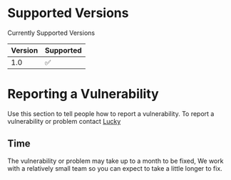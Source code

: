 # Supported Versions

Currently Supported Versions

| Version | Supported          |
| ------- | ------------------ |
| 1.0  | :white_check_mark: |


# Reporting a Vulnerability

Use this section to tell people how to report a vulnerability.
To report a vulnerability or problem contact [Lucky](https://raidlucky.github.io/Projects/)

## Time

The vulnerability or problem may take up to a month to be fixed, We work with a relatively small team so you can expect to take a little longer to fix.
